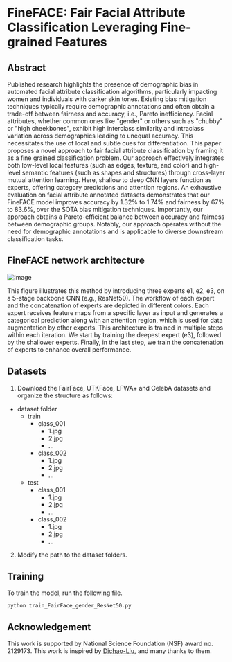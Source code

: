 # FineFACE: Fair Facial Attribute Classification Leveraging Fine-grained Features

## Abstract

Published research highlights the presence of demographic bias in automated facial attribute classification algorithms, particularly impacting women and individuals with darker skin tones. Existing bias mitigation techniques typically require demographic annotations and often obtain a trade-off between fairness and accuracy, i.e., Pareto inefficiency. Facial attributes, whether common ones like "gender" or others such as "chubby" or "high cheekbones", exhibit high interclass similarity and intraclass variation across demographics leading to unequal accuracy. This necessitates the use of local and subtle cues for differentiation. This paper proposes a novel approach to fair facial attribute classification by framing it as a fine grained classification problem. Our approach effectively integrates both low-level local features (such as edges, texture, and color) and high-level semantic features (such as shapes and structures) through cross-layer mutual attention learning. Here, shallow to deep CNN layers function as experts, offering category predictions and attention regions. An exhaustive evaluation on facial attribute annotated datasets demonstrates that our FineFACE model improves accuracy by 1.32% to 1.74% and fairness by 67% to 83.6%, over the SOTA bias mitigation techniques. Importantly, our approach obtains a Pareto-efficient balance between accuracy and fairness between demographic groups. Notably, our approach operates without the need for demographic annotations and is applicable to diverse downstream classification tasks.

## FineFACE network architecture
![image](https://github.com/user-attachments/assets/6b11d3d4-c876-411e-b89d-33bffe5a7545)

This figure illustrates this method by introducing three experts e1, e2, e3, on a 5-stage backbone CNN (e.g., ResNet50). The workflow of each expert and the concatenation of experts are depicted in different colors. Each expert receives feature maps from a specific layer as input and generates a categorical prediction along with an attention region, which is used for data augmentation by other experts. This architecture is trained in multiple steps within each iteration. We start by training the deepest expert (e3), followed by the shallower experts. Finally, in the last step, we train the concatenation of experts to enhance overall performance.

## Datasets

1. Download the FairFace, UTKFace, LFWA+ and CelebA datasets and organize the structure as follows:

- dataset folder
  - train
    - class_001
      - 1.jpg
      - 2.jpg
      - ...
    - class_002
      - 1.jpg
      - 2.jpg
      - ...
  - test
    - class_001
      - 1.jpg
      - 2.jpg
      - ...
    - class_002
      - 1.jpg
      - 2.jpg
      - ...
2. Modify the path to the dataset folders.

## Training

To train the model, run the following file.

```
python train_FairFace_gender_ResNet50.py

```

## Acknowledgement

This work is supported by National Science Foundation (NSF) award no. 2129173. This work is inspired by [Dichao-Liu](https://github.com/Dichao-Liu/CMAL), and many thanks to them.

   
   
